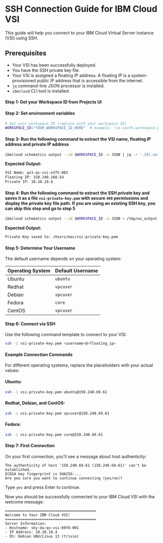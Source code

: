 # SSH Connection Guide for IBM Cloud VSI

This guide will help you connect to your IBM Cloud Virtual Server Instance (VSI) using SSH.

## Prerequisites

- Your VSI has been successfully deployed.
- You have the SSH private key file.
- Your VSI is assigned a floating IP address. A floating IP is a system-provisioned public IP address that is accessible from the internet.
- `jq` command-line JSON processor is installed.
- `ibmcloud` CLI tool is installed.

#### Step 1:  Get your Workspace ID from Projects UI

#### Step 2: Set environment variables

```bash
# Set your workspace ID (replace with your workspace ID)
WORKSPACE_ID="YOUR_WORKSPACE_ID_HERE"  # example: "us-south.workspace.projects-service.8f617fb9"
  ```

#### Step 3: Run the following command to extract the VSI name, floating IP address and private IP address

```bash
ibmcloud schematics output --id $WORKSPACE_ID -o JSON | jq -r '.[0].output_values[] | select(.fip_list) | .fip_list.value[0] | "VSI Name: \(.name)\nFloating IP: \(.floating_ip)\nPrivate IP: \(.ipv4_address)"'
```

**Expected Output:**
```bash
VSI Name: qs1-qs-vsi-e3f5-001
Floating IP: 150.240.160.54
Private IP: 10.10.10.4
```

#### Step 4: Run the following command to extract the SSH private key and saves it as a file `vsi-private-key.pem` with secure `400` permissions and display the private key file path. If you are using an existing SSH key, you can skip this step and go to step 5

```bash
ibmcloud schematics output --id $WORKSPACE_ID -o JSON > /tmp/ws_output.json && KEY_FILE="vsi-private-key.pem" && jq -r '.[0].output_values[] | select(.ssh_private_key) | .ssh_private_key.value' /tmp/ws_output.json > "$KEY_FILE" && chmod 400 "$KEY_FILE" && echo "Private Key saved to: $(pwd)/$KEY_FILE" && rm /tmp/ws_output.json
```

**Expected Output:**
```bash
Private Key saved to: /Users/mac/vsi-private-key.pem
```

#### Step 5: Determine Your Username

The default username depends on your operating system:

| Operating System | Default Username |
|-----------------|------------------|
| Ubuntu | `ubuntu` |
| Redhat | `vpcuser` |
| Debian | `vpcuser` |
| Fedora | `core` |
| CentOS | `vpcuser` |

#### Step 6: Connect via SSH

Use the following command template to connect to your VSI:

```bash
ssh -i vsi-private-key.pem <username>@<floating_ip>
```

#### Example Connection Commands

For different operating systems, replace the placeholders with your actual values:

#### Ubuntu:
```bash
ssh -i vsi-private-key.pem ubuntu@150.240.69.61
```

#### Redhat, Debian, and CentOS:
```bash
ssh -i vsi-private-key.pem vpcuser@150.240.69.61
```

#### Fedora:
```bash
ssh -i vsi-private-key.pem core@150.240.69.61
```

#### Step 7: First Connection

On your first connection, you'll see a message about host authenticity:

```
The authenticity of host '150.240.69.61 (150.240.69.61)' can't be established.
ECDSA key fingerprint is SHA256:...
Are you sure you want to continue connecting (yes/no)?
```

Type `yes` and press Enter to continue.

Now you should be successfully connected to your IBM Cloud VSI with the welcome message:

```
==========================================
Welcome to Your IBM Cloud VSI!
==========================================
Server Information:
- Hostname: sky-da-qs-vsi-69f8-001
- IP Address: 10.10.10.4
- OS: Debian GNU/Linux 13 (trixie)

```
